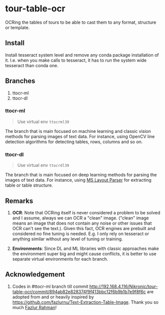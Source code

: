 # tour-table-ocr
OCRing the tables of tours to be able to cast them to any format, structure or template.

## Install
Install tesseract system level and remove any conda package installation of it. I.e. when you make calls to tesseract,
it has to run the system wide tesseract than conda one. 

## Branches
1. ttocr-ml
2. ttocr-dl

### ttocr-ml
> Use virtual env `ttocrml39`

The branch that is main focused on machine learning and classic vision methods for parsing images of text data. For instance, using OpenCV line detection
algorithms for detecting tables, rows, columns and so on.

### ttocr-dl
> Use virtual env `ttocrdl39`

The branch that is main focused on deep learning methods for parsing the images of text data. For instance, using
[MS Layout Parser](https://github.com/Layout-Parser/layout-parser) for extracting table or table structure.

## Remarks
1. **OCR**: Note that OCRing itself is never considered a problem to be solved and I assume, always we can OCR a "clean" image. ("clean" image means an image that does not contain any noise or other issues that OCR can't see the text.). Given this fact, OCR engines are prebuilt and considered no fine tuning is needed. E.g. I only rely on tesseract or anything similar without any level of tuning or training.

2. **Environments**: Since DL and ML libraries with classic approaches make the environment super big and might cause conflicts, it is better to use separate virtual environments for each branch.

## Acknowledgement
1. Codes in #ttocr-ml branch till commit http://192.168.4.116/Nikronic/tour-table-ocr/commit/894ab82e828374f9f413bbc12f6b9b1b7e9f8f6c are adopted from and or heavily inspired by https://github.com/fazlurnu/Text-Extraction-Table-Image. Thank you so much [Fazlur Rahman](https://github.com/fazlurnu)!
